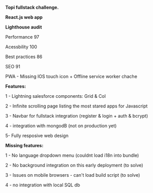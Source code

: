 **Topi fullstack challenge.**

**React.js web app**

**Lighthouse audit** 

Performance 97

Acessbility 100

Best practices 86

SEO 91

PWA - Missing IOS touch icon + Offline service worker chache

**Features:**

1 - Lightning salesforce components: Grid & Col

2 - Infinite scrolling page listing the most stared apps for Javascript

3 - Navbar for fullstack integration (register & login + auth & bcrypt)

4 - integration with mongodB (not on production yet)

5- Fully resposive web design

**Missing features:**

1 - No language dropdown menu (couldnt load i18n into bundle)

2 - No background integration on this early deployment (to solve)

3 - Issues on mobile browsers - can't load build script (to solve)

4 - no integration with local SQL db



